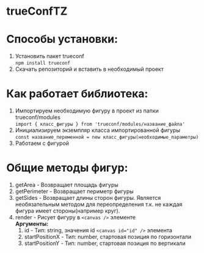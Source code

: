 # trueConfTZ

# Способы установки:
  1. Установить пакет trueconf <br/> `npm install trueconf`
  2. Скачать репозиторий и вставить в необходимый проект

# Как работает библиотека:
  1. Импортируем необходимую фигуру в проект из папки trueconf/modules <br/>
     ```import { класс_фигуры } from 'trueconf/modules/название_файла'```
  2. Инициализируем экземпляр класса импортированной фигуры <br/>
     ```const название_переменной = new класс_фигуры(необходимые_параметры)```
  3. Работаем с фигурой
# Общие методы фигур:
  1. getArea - Возвращает площадь фигуры
  2. getPerimeter - Возвращает периметр фигуры
  3. getSides - Возвращает длины сторон фигуры. Является необязательным методом для переопределения т.к. не каждая фигура имеет стороны(например круг).
  4. render - Рисует фигуру в `<canvas />` элементе <br />
       <b>Аргументы:</b> </br>
       1. id - Тип: string, значения id `<canvas id="id" />` элемента
       2. startPositionX - Тип: number, стартовая позиция по горизонтали
       3. startPositionY - Тип: number, стартовая позиция по вертикали